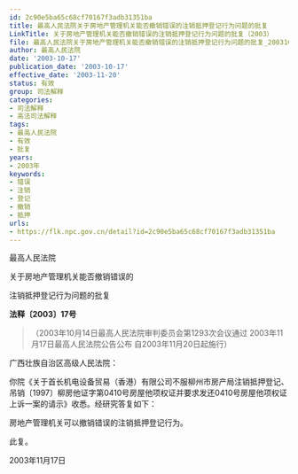 ```yaml
---
id: 2c90e5ba65c68cf70167f3adb31351ba
title: 最高人民法院关于房地产管理机关能否撤销错误的注销抵押登记行为问题的批复
LinkTitle: 关于房地产管理机关能否撤销错误的注销抵押登记行为问题的批复（2003）
file: 最高人民法院关于房地产管理机关能否撤销错误的注销抵押登记行为问题的批复_20031017_2c90e5ba65c68cf70167f3adb31351ba.docx
author: 最高人民法院
date: '2003-10-17'
publication_date: '2003-10-17'
effective_date: '2003-11-20'
status: 有效
group: 司法解释
categories:
- 司法解释
- 高法司法解释
tags:
- 最高人民法院
- 有效
- 批复
years:
- 2003年
keywords:
- 错误
- 注销
- 登记
- 撤销
- 抵押
urls:
- https://flk.npc.gov.cn/detail?id=2c90e5ba65c68cf70167f3adb31351ba
---
```


最高人民法院

关于房地产管理机关能否撤销错误的

注销抵押登记行为问题的批复

**法释〔2003〕17号**

> （2003年10月14日最高人民法院审判委员会第1293次会议通过 2003年11月17日最高人民法院公告公布 自2003年11月20日起施行）

广西壮族自治区高级人民法院：

你院《关于首长机电设备贸易（香港）有限公司不服柳州市房产局注销抵押登记、吊销〔1997〕柳房他证字第0410号房屋他项权证并要求发还0410号房屋他项权证上诉一案的请示》收悉。经研究答复如下：

房地产管理机关可以撤销错误的注销抵押登记行为。

此复。

2003年11月17日

